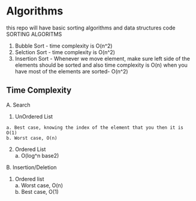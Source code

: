 # Algorithms
this repo will have basic sorting algorithms and data structures code
SORTING ALGORITMS
  1. Bubble Sort - time complexity is O(n^2)
  2. Selction Sort - time complexity is O(n^2)
  3. Insertion Sort - Whenever we move element, make sure left side of the elements should be sorted and also time complexity is O(n) when you have most of the elements are sorted- O(n^2)
  
 Time Complexity
 ---------------
 
 A. Search
  
  1. UnOrdered List
  
    a. Best case, knowing the index of the element that you then it is O(1)    
    b. Worst case, O(n)
  
  2. Ordered List    
    a. O(log^n base2)
    
 B. Insertion/Deletion
 
  1. Ordered list  
    a. Worst case, O(n)    
    b. Best case, O(1)
 
  
 
